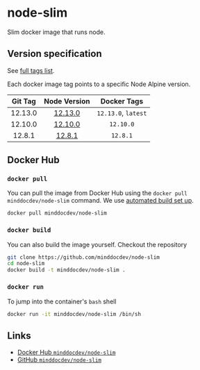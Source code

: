 # node-slim
Slim docker image that runs node.

## Version specification

See [full tags list](https://cloud.docker.com/u/minddocdev/repository/docker/minddocdev/node-slim/tags).

Each docker image tag points to a specific Node Alpine version.

| Git Tag                                                        | Node Version                                              | Docker Tags       |
| :------------------------------------------------------------: |:----------------------------------------------------:| :----------------:|
| 12.13.0 | [12.13.0](https://github.com/nodejs/node/blob/master/doc/changelogs/CHANGELOG_V12.md#12.10.0) | `12.13.0`, `latest` |
| 12.10.0 | [12.10.0](https://github.com/nodejs/node/blob/master/doc/changelogs/CHANGELOG_V12.md#12.10.0) | `12.10.0` |
| 12.8.1 | [12.8.1](https://github.com/nodejs/node/blob/master/doc/changelogs/CHANGELOG_V12.md#12.8.1) | `12.8.1` |

## Docker Hub

### `docker pull`

You can pull the image from Docker Hub using the `docker pull minddocdev/node-slim` command.
We use [automated build set up](https://docs.docker.com/docker-hub/builds/#create-an-automated-build).

```sh
docker pull minddocdev/node-slim
```

### `docker build`

You can also build the image yourself. Checkout the repository

```sh
git clone https://github.com/minddocdev/node-slim
cd node-slim
docker build -t minddocdev/node-slim .
```

### `docker run`

To jump into the container's `bash` shell

```sh
docker run -it minddocdev/node-slim /bin/sh
```

## Links

* [Docker Hub `minddocdev/node-slim`](https://hub.docker.com/r/minddocdev/node-slim)
* [GitHub `minddocdev/node-slim`](https://github.com/minddocdev/node-slim)
